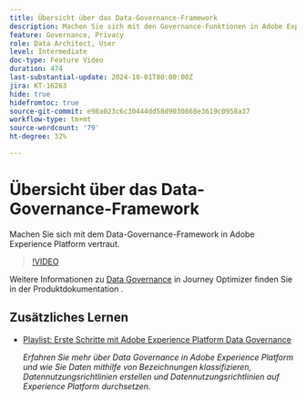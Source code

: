 ```yaml
---
title: Übersicht über das Data-Governance-Framework
description: Machen Sie sich mit den Governance-Funktionen in Adobe Experience Platform vertraut.
feature: Governance, Privacy
role: Data Architect, User
level: Intermediate
doc-type: Feature Video
duration: 474
last-substantial-update: 2024-10-01T00:00:00Z
jira: KT-16263
hide: true
hidefromtoc: true
source-git-commit: e98a023c6c30444dd58d9030868e3619c0958a37
workflow-type: tm+mt
source-wordcount: '79'
ht-degree: 32%

---
```



# Übersicht über das Data-Governance-Framework

Machen Sie sich mit dem Data-Governance-Framework in Adobe Experience Platform vertraut.

>[!VIDEO](https://video.tv.adobe.com/v/29708/?learn=on)

Weitere Informationen zu [Data Governance](https://experienceleague.adobe.com/en/docs/journey-optimizer/using/privacy/action-privacy-restricted) in Journey Optimizer finden Sie in der Produktdokumentation .

## Zusätzliches Lernen

* [Playlist: Erste Schritte mit Adobe Experience Platform Data Governance](https://experienceleague.adobe.com/de/playlists/experience-platform-get-started-with-data-governance)

  *Erfahren Sie mehr über Data Governance in Adobe Experience Platform und wie Sie Daten mithilfe von Bezeichnungen klassifizieren, Datennutzungsrichtlinien erstellen und Datennutzungsrichtlinien auf Experience Platform durchsetzen.*
